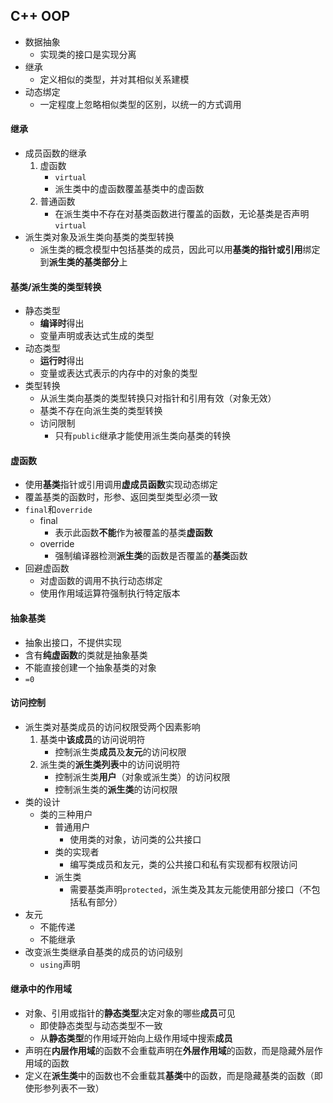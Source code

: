 ## C++ OOP

* 数据抽象
    * 实现类的接口是实现分离
* 继承
    * 定义相似的类型，并对其相似关系建模
* 动态绑定
    * 一定程度上忽略相似类型的区别，以统一的方式调用

#### 继承
* 成员函数的继承
    1. 虚函数
        * `virtual`
        * 派生类中的虚函数覆盖基类中的虚函数
    2. 普通函数
        * 在派生类中不存在对基类函数进行覆盖的函数，无论基类是否声明`virtual`
* 派生类对象及派生类向基类的类型转换
    * 派生类的概念模型中包括基类的成员，因此可以用**基类的指针或引用**绑定到**派生类的基类部分**上

#### 基类/派生类的类型转换
* 静态类型
    * **编译时**得出
    * 变量声明或表达式生成的类型
* 动态类型
    * **运行时**得出
    * 变量或表达式表示的内存中的对象的类型
* 类型转换
    * 从派生类向基类的类型转换只对指针和引用有效（对象无效）
    * 基类不存在向派生类的类型转换
    * 访问限制
        * 只有`public`继承才能使用派生类向基类的转换

#### 虚函数
* 使用**基类**指针或引用调用**虚成员函数**实现动态绑定
* 覆盖基类的函数时，形参、返回类型类型必须一致
* `final`和`override`
    * final
        * 表示此函数**不能**作为被覆盖的基类**虚函数**
    * override
        * 强制编译器检测**派生类**的函数是否覆盖的**基类**函数
* 回避虚函数
    * 对虚函数的调用不执行动态绑定
    * 使用作用域运算符强制执行特定版本

#### 抽象基类
* 抽象出接口，不提供实现
* 含有**纯虚函数**的类就是抽象基类
* 不能直接创建一个抽象基类的对象
* `=0`

#### 访问控制
* 派生类对基类成员的访问权限受两个因素影响
    1. 基类中**该成员**的访问说明符
        * 控制派生类**成员**及**友元**的访问权限
    2. 派生类的**派生类列表**中的访问说明符
        * 控制派生类**用户**（对象或派生类）的访问权限
        * 控制派生类的**派生类**的访问权限
* 类的设计
    * 类的三种用户
        * 普通用户
            * 使用类的对象，访问类的公共接口
        * 类的实现者
            * 编写类成员和友元，类的公共接口和私有实现都有权限访问
        * 派生类
            * 需要基类声明`protected`，派生类及其友元能使用部分接口（不包括私有部分）
* 友元
    * 不能传递
    * 不能继承
* 改变派生类继承自基类的成员的访问级别
    * `using`声明

#### 继承中的作用域
* 对象、引用或指针的**静态类型**决定对象的哪些**成员**可见
    * 即使静态类型与动态类型不一致
    * 从**静态类型**的作用域开始向上级作用域中搜索**成员**
* 声明在**内层作用域**的函数不会重载声明在**外层作用域**的函数，而是隐藏外层作用域的函数
* 定义在**派生类**中的函数也不会重载其**基类**中的函数，而是隐藏基类的函数（即使形参列表不一致）
